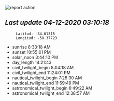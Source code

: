 ![report action](https://github.com/matiasz8/actions-for-reports/workflows/report%20action/badge.svg?branch=develop) 


## *****Last update 04-12-2020 03:10:18*****



		 Latitud: -34.61315
		 Longitud: -58.37723

 - sunrise 	 8:33:18 AM
 - sunset 	 10:55:01 PM
 - solar_noon 	 3:44:10 PM
 - day_length 	 14:21:43
 - civil_twilight_begin 	 8:04:18 AM
 - civil_twilight_end 	 11:24:01 PM
 - nautical_twilight_begin 	 7:28:30 AM
 - nautical_twilight_end 	 11:59:49 PM
 - astronomical_twilight_begin 	 6:49:22 AM
 - astronomical_twilight_end 	 12:38:57 AM
